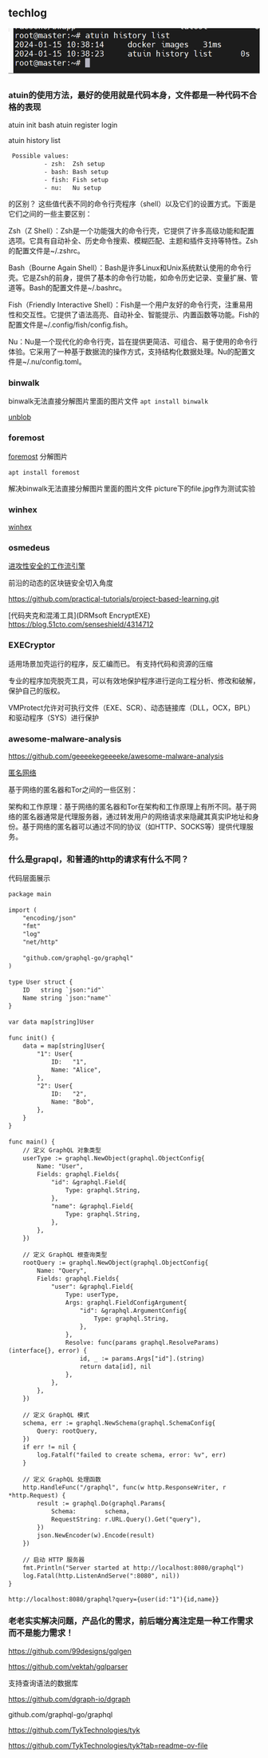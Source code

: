 ## techlog

![Alt text](image-36.png)

### atuin的使用方法，最好的使用就是代码本身，文件都是一种代码不合格的表现

atuin init bash
atuin register   login

atuin history list

```
 Possible values:
          - zsh:  Zsh setup
          - bash: Bash setup
          - fish: Fish setup
          - nu:   Nu setup

```
的区别？
这些值代表不同的命令行壳程序（shell）以及它们的设置方式。下面是它们之间的一些主要区别：

Zsh（Z Shell）：Zsh是一个功能强大的命令行壳，它提供了许多高级功能和配置选项。它具有自动补全、历史命令搜索、模糊匹配、主题和插件支持等特性。Zsh的配置文件是~/.zshrc。

Bash（Bourne Again Shell）：Bash是许多Linux和Unix系统默认使用的命令行壳。它是Zsh的前身，提供了基本的命令行功能，如命令历史记录、变量扩展、管道等。Bash的配置文件是~/.bashrc。

Fish（Friendly Interactive Shell）：Fish是一个用户友好的命令行壳，注重易用性和交互性。它提供了语法高亮、自动补全、智能提示、内置函数等功能。Fish的配置文件是~/.config/fish/config.fish。

Nu：Nu是一个现代化的命令行壳，旨在提供更简洁、可组合、易于使用的命令行体验。它采用了一种基于数据流的操作方式，支持结构化数据处理。Nu的配置文件是~/.nu/config.toml。



### binwalk
binwalk无法直接分解图片里面的图片文件
```apt install binwalk ```

[unblob](https://unblob.org/)


### foremost

[foremost](https://sourceforge.net/projects/foremost/)
分解图片
```
apt install foremost
```
解决binwalk无法直接分解图片里面的图片文件
picture下的file.jpg作为测试实验

### winhex

[winhex](https://en.softonic.com/download/winhex/windows/post-download?ex=CS-1689.4)


### osmedeus

[进攻性安全的工作流引擎](https://github.com/j3ssie/osmedeus)


前沿的动态的区块链安全切入角度

https://github.com/practical-tutorials/project-based-learning.git



[代码夹克和混淆工具](DRMsoft  EncryptEXE)
https://blog.51cto.com/senseshield/4314712



### EXECryptor
适用场景加壳运行的程序，反汇编而已。
有支持代码和资源的压缩


专业的程序加壳脱壳工具，可以有效地保护程序进行逆向工程分析、修改和破解，保护自己的版权。

VMProtect允许对可执行文件（EXE、SCR）、动态链接库（DLL，OCX，BPL）和驱动程序（SYS）进行保护



### awesome-malware-analysis

https://github.com/geeeekegeeeeke/awesome-malware-analysis

[匿名网络](http://anonymouse.org/cgi-bin/anon-www.cgi/http://www.google.com/webhp?hl=en)

基于网络的匿名器和Tor之间的一些区别：

架构和工作原理：基于网络的匿名器和Tor在架构和工作原理上有所不同。基于网络的匿名器通常是代理服务器，通过转发用户的网络请求来隐藏其真实IP地址和身份。基于网络的匿名器可以通过不同的协议（如HTTP、SOCKS等）提供代理服务。






### 什么是grapql，和普通的http的请求有什么不同？
代码层面展示

```
package main

import (
	"encoding/json"
	"fmt"
	"log"
	"net/http"

	"github.com/graphql-go/graphql"
)

type User struct {
	ID   string `json:"id"`
	Name string `json:"name"`
}

var data map[string]User

func init() {
	data = map[string]User{
		"1": User{
			ID:   "1",
			Name: "Alice",
		},
		"2": User{
			ID:   "2",
			Name: "Bob",
		},
	}
}

func main() {
	// 定义 GraphQL 对象类型
	userType := graphql.NewObject(graphql.ObjectConfig{
		Name: "User",
		Fields: graphql.Fields{
			"id": &graphql.Field{
				Type: graphql.String,
			},
			"name": &graphql.Field{
				Type: graphql.String,
			},
		},
	})

	// 定义 GraphQL 根查询类型
	rootQuery := graphql.NewObject(graphql.ObjectConfig{
		Name: "Query",
		Fields: graphql.Fields{
			"user": &graphql.Field{
				Type: userType,
				Args: graphql.FieldConfigArgument{
					"id": &graphql.ArgumentConfig{
						Type: graphql.String,
					},
				},
				Resolve: func(params graphql.ResolveParams) (interface{}, error) {
					id, _ := params.Args["id"].(string)
					return data[id], nil
				},
			},
		},
	})

	// 定义 GraphQL 模式
	schema, err := graphql.NewSchema(graphql.SchemaConfig{
		Query: rootQuery,
	})
	if err != nil {
		log.Fatalf("failed to create schema, error: %v", err)
	}

	// 定义 GraphQL 处理函数
	http.HandleFunc("/graphql", func(w http.ResponseWriter, r *http.Request) {
		result := graphql.Do(graphql.Params{
			Schema:        schema,
			RequestString: r.URL.Query().Get("query"),
		})
		json.NewEncoder(w).Encode(result)
	})

	// 启动 HTTP 服务器
	fmt.Println("Server started at http://localhost:8080/graphql")
	log.Fatal(http.ListenAndServe(":8080", nil))
}

```

``` http://localhost:8080/graphql?query={user(id:"1"){id,name}} ```

### 老老实实解决问题，产品化的需求，前后端分离注定是一种工作需求而不是能力需求！




https://github.com/99designs/gqlgen

https://github.com/vektah/gqlparser


支持查询语法的数据库

https://github.com/dgraph-io/dgraph 

github.com/graphql-go/graphql



https://github.com/TykTechnologies/tyk



https://github.com/TykTechnologies/tyk?tab=readme-ov-file


